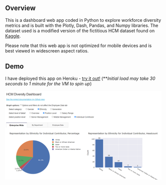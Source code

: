 ## Overview
This is a dashboard web app coded in Python to explore workforce diversity metrics and is built with the Plotly, Dash, Pandas, and Numpy libraries. The dataset used is a modified version of the fictitious HCM dataset found on [Kaggle](https://www.kaggle.com/rhuebner/human-resources-data-set).<br>

Please note that this web app is not optimized for mobile devices and is best viewed in widescreen aspect ratios.

## Demo
I have deployed this app on Heroku - [try it out!](https://chc-hcmdash.herokuapp.com/) (***Initial load may take 30 seconds to 1 minute for the VM to spin up*)

![](images/hcmdash.png)